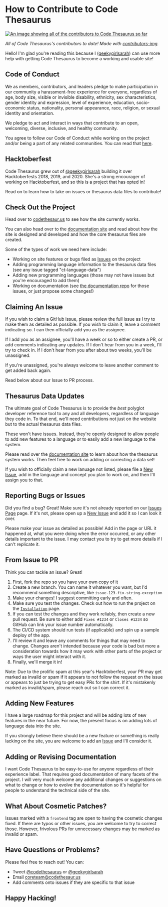 # How to Contribute to Code Thesaurus

<a href="https://github.com/codethesaurus/codethesaur.us/graphs/contributors">
    <img src="https://contrib.rocks/image?repo=codethesaurus/codethesaur.us&max=100"
        alt="An image showing all of the contributors to Code Thesaurus so far"
        style="margin-left: auto; margin-right: auto; display: block;"/>
</a>

*All of Code Thesaurus's contributors to date! Made with [contributors-img](https://contrib.rocks).*

Hello! I'm glad you're reading this because I ([geekygirlsarah](https://twitter.com/geekygirlsarah)) can use more help with getting Code Thesaurus to become a working and usable site!

## Code of Conduct

We as members, contributors, and leaders pledge to make participation in our community a harassment-free experience for everyone, regardless of age, body size, visible or invisible disability, ethnicity, sex characteristics, gender identity and expression, level of experience, education, socio-economic status, nationality, personal appearance, race, religion, or sexual identity and orientation.

We pledge to act and interact in ways that contribute to an open, welcoming, diverse, inclusive, and healthy community.

You agree to follow our Code of Conduct while working on the project and/or being a part of any related communities. You can read that [here](https://github.com/codethesaurus/codethesaur.us/blob/main/CODE_OF_CONDUCT.md).

## Hacktoberfest

Code Thesaurus grew out of [@geekygirlsarah](https://twitter.com/geekygirlsarah) building it over Hacktoberfests 2018, 2019, and 2020. She's a strong encourager of working on Hacktoberfest, and so this is a project that has opted in!

Read on to learn how to take on issues or thesaurus data files to contribute!

## Check Out the Project

Head over to [codethesaur.us](https://codethesaur.us) to see how the site currently works. 

You can also head over to the [documentation site](https://docs.codethesaur.us) and read about how the site is designed and developed and how the core thesaurus files are created.

Some of the types of work we need here include:
* Working on site features or bugs filed as [Issues](https://github.com/codethesaurus/codethesaur.us/issues) on the project
* Adding programming language information to the thesaurus data files (see any issue tagged "ct-language-data")
* Adding new programming languages (those may not have issues but you're encouraged to add them)
* Working on documentation (see [the documentation repo](https://github.com/codethesaurus/docs/issues) for those issues, or just propose some changes!)

## Claiming An Issue

If you wish to claim a GitHub issue, please review the full issue as I try to make them as detailed as possible. If you wish to claim it, leave a comment indicating so. I can then officially add you as the assignee.

If I add you as an assignee, you'll have a week or so to either create a PR, or add comments indicating any updates. If I don't hear from you in a week, I'll try to check in. If I don't hear from you after about two weeks, you'll be unassigned.

If you're unassigned, you're always welcome to leave another comment to get added back again.

Read below about our Issue to PR process.

## Thesaurus Data Updates

The ultimate goal of Code Thesaurus is to provide the _best_ polyglot developer reference tool to any and all developers, regardless of language they code in. To that end, we'll need contributions not just on the website but to the actual thesaurus data files.

These won't have issues. Instead, they're openly designed to allow people to add new features to a language or to easily add a new language to the system.

Please read over the [documentation site](https://docs.codethesaur.us) to learn about how the thesaurus system works. Then feel free to work on adding or correcting a data set!

If you wish to officially claim a new lanuage not listed, please file a [New Issue](https://github.com/codethesaurus/codethesaur.us/issues/new/choose), add in the language and concept you plan to work on, and then I'll assign you to that.

## Reporting Bugs or Issues

Did you find a bug? Great! Make sure it's not already reported on our [Issues Page](https://github.com/codethesaurus/codethesaur.us/issues) page. If it's not, please open up a [New Issue](https://github.com/codethesaurus/codethesaur.us/issues/new/choose) and add it so I can look it over.

Please make your issue as detailed as possible! Add in the page or URL it happened at, what you were doing when the error occurred, or any other details important to the issue. I may contact you to try to get more details if I can't replicate it.

## From Issue to PR

Think you can tackle an issue? Great! 

1. First, fork the repo so you have your own copy of it
1. Create a new branch. You can name it whatever you want, but I'd recommend something descriptive, like `issue-123-fix-string-exception`
1. Make your changes! I suggest committing early and often.
1. Make sure you test the changes. Check out how to run the project on the [`Installation`](install.md) page.
1. If you can test the changes and they work reliably, then create a new pull request. Be sure to either add `Fixes #1234` or `Closes #1234` so GitHub can link your issue number automatically.
1. The CI/CD system should run tests (if applicable) and spin up a sample deploy of the app. 
1. I'll review it and leave any comments for things that may need to change. Changes aren't intended because your code is bad but more a consideration towards how it may work with other parts of the project or ways the user might interact with it.
1. Finally, we'll merge it in! 

Note: Due to the prolific spam at this year's Hacktoberfest, your PR may get marked as invalid or spam if it appears to not follow the request on the issue or appears to just be trying to get easy PRs for the shirt. If it's mistakenly marked as invalid/spam, please reach out so I can correct it.

## Adding New Features

I have a large roadmap for this project and will be adding lots of new features in the near future. For now, the present focus is on adding lots of language data into the site.

If you strongly believe there should be a new feature or something is really lacking on the site, you are welcome to add an [Issue](https://github.com/codethesaurus/codethesaur.us/issues/new/choose) and I'll consider it. 

## Adding or Revising Documentation

I want Code Thesaurus to be easy-to-use for anyone regardless of their experience label. That requires good documentation of many facets of the project. I will very much welcome any additional changes or suggestions on what to change or how to evolve the documentation so it's helpful for people to understand the technical side of the site.

## What About Cosmetic Patches?

Issues marked with a `frontend` tag are open to having the cosmetic changes fixed. If there are typos or other issues, you are welcome to try to correct those. However, frivolous PRs for unnecessary changes may be marked as invalid or spam.

## Have Questions or Problems?

Please feel free to reach out! You can:

* Tweet [@codethesaurus](https://twitter.com/codethesaurus) or [@geekygirlsarah](https://twitter.com/geekygirlsarah)
* Email [coreteam@codethesaur.us](mailto:coreteam@codethesaur.us)
* Add comments onto issues if they are specific to that issue

## Happy Hacking!
